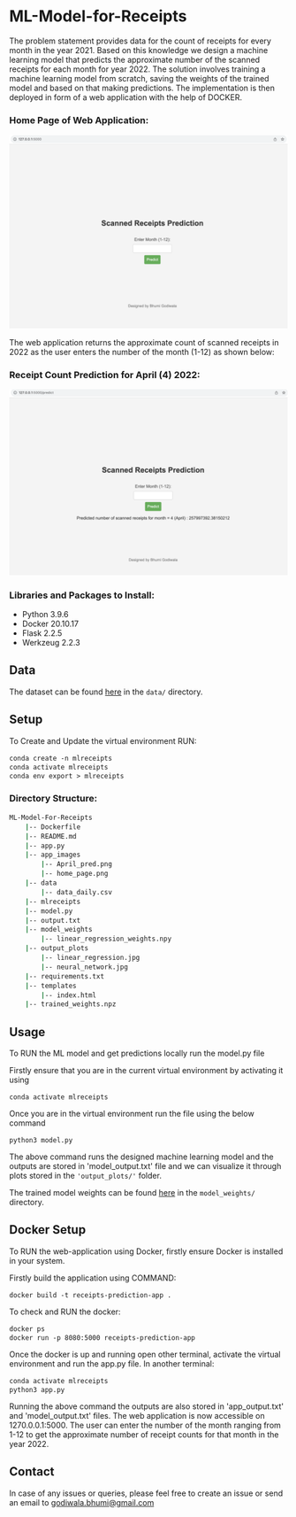 # ML-Model-for-Receipts

The problem statement provides data for the count of receipts for every month in the year 2021. Based on this knowledge we design a machine learning model that predicts the approximate number of the scanned receipts for each month for year 2022. The solution involves training a machine learning model from scratch, saving the weights of the trained model and based on that making predictions. The implementation is then deployed in form of a web application with the help of DOCKER.

### Home Page of Web Application:

<img src="https://github.com/bhumigodiwala/ML-Model-for-Receipts/blob/main/app_images/home_page.png" width="800">

The web application returns the approximate count of scanned receipts in 2022 as the user enters the number of the month (1-12) as shown below:

### Receipt Count Prediction for April (4) 2022:

<img src="https://github.com/bhumigodiwala/ML-Model-for-Receipts/blob/main/app_images/April_pred.png" width="800">

### Libraries and Packages to Install:
- Python 3.9.6
- Docker 20.10.17
- Flask 2.2.5
- Werkzeug 2.2.3

## Data

The dataset can be found [here](https://github.com/bhumigodiwala/ML-Model-for-Receipts/blob/main/data/data_daily.csv) in the `data/` directory.

## Setup
To Create and Update the virtual environment RUN:

```
conda create -n mlreceipts
conda activate mlreceipts
conda env export > mlreceipts
```

### Directory Structure:
```bash
ML-Model-For-Receipts
    |-- Dockerfile
    |-- README.md
    |-- app.py
    |-- app_images
        |-- April_pred.png
        |-- home_page.png
    |-- data
        |-- data_daily.csv
    |-- mlreceipts
    |-- model.py
    |-- output.txt
    |-- model_weights
        |-- linear_regression_weights.npy
    |-- output_plots
        |-- linear_regression.jpg
        |-- neural_network.jpg
    |-- requirements.txt
    |-- templates
        |-- index.html
    |-- trained_weights.npz
```

## Usage

To RUN the ML model and get predictions locally run the model.py file 

Firstly ensure that you are in the current virtual environment by activating it using 

```
conda activate mlreceipts
```
Once you are in the virtual environment run the file using the below command
```
python3 model.py
```

The above command runs the designed machine learning model and the outputs are stored in 'model_output.txt' file and we can visualize it through plots stored in the `'output_plots/'` folder.

The trained model weights can be found [here](https://github.com/bhumigodiwala/ML-Model-for-Receipts/blob/main/model_weights/trained_weights.npz) in the `model_weights/` directory.

## Docker Setup

To RUN the web-application using Docker, firstly ensure Docker is installed in your system.

Firstly build the application using COMMAND:

```
docker build -t receipts-prediction-app . 
```

To check and RUN the docker:

```
docker ps
docker run -p 8080:5000 receipts-prediction-app
```

Once the docker is up and running open other terminal, activate the virtual environment and run the app.py file.
In another terminal:
```
conda activate mlreceipts
python3 app.py
```
Running the above command the outputs are also stored in 'app_output.txt' and 'model_output.txt' files.
The web application is now accessible on 1270.0.0.1:5000. The user can enter the number of the month ranging from 1-12 to get the approximate number of receipt counts for that month in the year 2022. 

## Contact
In case of any issues or queries, please feel free to create an issue or send an email to godiwala.bhumi@gmail.com

